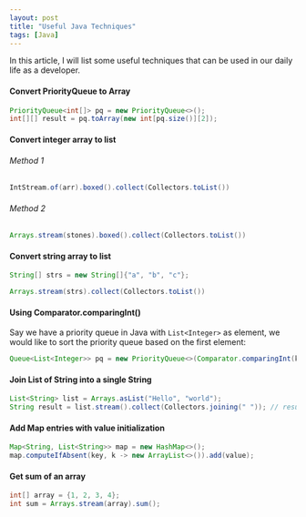 ```yaml
---
layout: post
title: "Useful Java Techniques"
tags: [Java]
---
```


In this article, I will list some useful techniques that can be used in our daily life as a developer.
#### Convert PriorityQueue to Array
```java
PriorityQueue<int[]> pq = new PriorityQueue<>();
int[][] result = pq.toArray(new int[pq.size()][2]);
```

#### Convert integer array to list
###### Method 1
```java
IntStream.of(arr).boxed().collect(Collectors.toList())
```

###### Method 2
```java
Arrays.stream(stones).boxed().collect(Collectors.toList())
```

#### Convert string array to list
```java
String[] strs = new String[]{"a", "b", "c"};

Arrays.stream(strs).collect(Collectors.toList())
```

#### Using Comparator.comparingInt()
Say we have a priority queue in Java with `List<Integer>` as element, we would like to sort the priority queue based on the first element:
```java
Queue<List<Integer>> pq = new PriorityQueue<>(Comparator.comparingInt(k -> k.get(0)));
```

#### Join List of String into a single String
```java
List<String> list = Arrays.asList("Hello", "world");
String result = list.stream().collect(Collectors.joining(" ")); // result: "Hello world"
```

#### Add Map entries with value initialization
```java
Map<String, List<String>> map = new HashMap<>();
map.computeIfAbsent(key, k -> new ArrayList<>()).add(value);
```

#### Get sum of an array
```java
int[] array = {1, 2, 3, 4};
int sum = Arrays.stream(array).sum();
```
